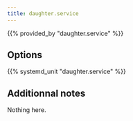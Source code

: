 ```yaml
---
title: daughter.service
---
```


{{% provided_by "daughter.service" %}}

## Options

{{% systemd_unit "daughter.service" %}}

## Additionnal notes

Nothing here.